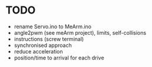 # TODO

* rename Servo.ino to MeArm.ino
* angle2pwm (see meArm project), limits, self-collisions
* instructions (screw terminal)
* synchronised approach
* reduce acceleration
* position/time to arrival for each drive
